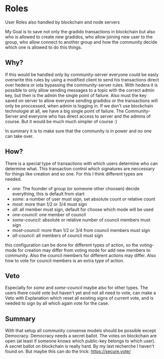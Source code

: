 # Roles
User Roles also handled by blockchain and node servers

My Goal is to save not only the gradido transactions in blockchain but also 
who is allowed to create new gradidos,
who allow joining new user to the group,
who allow connect to another group and 
how the community decide which one is allowed to do this things.

## Why?
If this would be handled only by community-server everyone could be easly 
overwrite this rules by using a modified client to send his transactions direct over
hedera or iota bypassing the community-server rules. 
With hedera it is possible to only allow sending messages to a topic with the correct admin key,
but then is the admin the single point of failure. Also must the key saved on server to allow everyone 
sending gradidos or the transactions will only be proccessed, when admin is logging in.
If we don't use blockchain technologie at all, we have a big single point of failure. 
The Community-Server and everyone who has direct access to server and the admins of course.
But it would be much much simpler of course :)

In summary it is to make sure that the community is in power and no one can take over.

## How?
There is a special type of transactions with which users determine who can determine what.
This transaction control which signatures are neccessary for things like creation and so one.
For this I think different types are needed.
- *one*: The founder of group (or someone other choosen) decide everything, this is default from start
- *some*: a number of user must sign, set absolute count or relative count
- *most*: more than 1/2 or 3/4 must sign
- *all*: all member must sign, default for choose which mode will be used 
- *one-council*: one member of council
- *some-council*: absolute or relative number of council members must sign
- *most-council*: more than 1/2 or 3/4 from council members must sign
- *all-council*: all members of council must sign

this configuration can be done for different types of action,
so the voting-mode for creation may differ from voting mode for
add new members to community. Also the council members for different actions
may differ.
Also how to vote for council members is an extra type of action.

## Veto
Especially for *some* and *some-council* maybe also for other types.
The users there could vote but haven't yet and not all need to vote,
can make a Veto with Explanation which reset all existing signs of current vote,
and is needed to sign by all which again vote for the case.

## Summary
With that setup all community consense models should be possible except Democracy.
Democracy needs a secret ballot. The votes on blockchain are open (at least if someone knows which 
public-key belongs to which user). A secret ballot on blockchain is really hard. By my last
recherche I haven't found on. But maybe this can do the trick: https://secure.vote/

